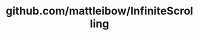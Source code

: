 ---
layout: post
title: github.com/mattleibow/InfiniteScrolling
categories: link
tags: [انگلیسی, برنامه‌نویسی]
---
